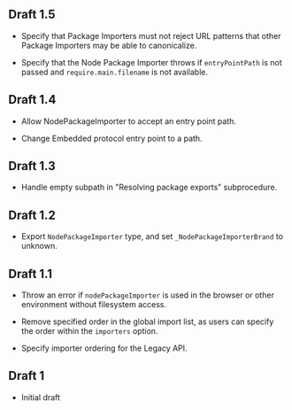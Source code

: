 ## Draft 1.5

* Specify that Package Importers must not reject URL patterns that other Package
  Importers may be able to canonicalize.

* Specify that the Node Package Importer throws if `entryPointPath` is not
    passed and `require.main.filename` is not available.

## Draft 1.4

* Allow NodePackageImporter to accept an entry point path.

* Change Embedded protocol entry point to a path.

## Draft 1.3

* Handle empty subpath in "Resolving package exports" subprocedure.

## Draft 1.2

* Export `NodePackageImporter` type, and set `_NodePackageImporterBrand` to
  unknown.

## Draft 1.1

* Throw an error if `nodePackageImporter` is used in the browser or other
  environment without filesystem access.

* Remove specified order in the global import list, as users can specify the
  order within the `importers` option.

* Specify importer ordering for the Legacy API.

## Draft 1

* Initial draft
